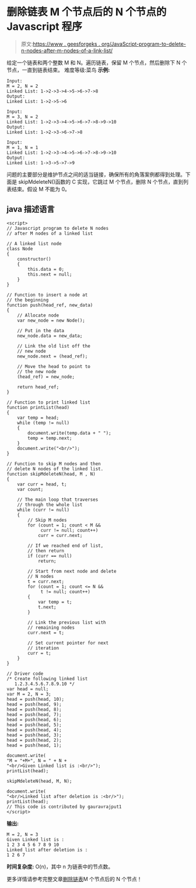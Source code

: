 # 删除链表 M 个节点后的 N 个节点的 Javascript 程序

> 原文:[https://www . geesforgeks . org/JavaScript-program-to-delete-n-nodes-after-m-nodes-of-a-link-list/](https://www.geeksforgeeks.org/javascript-program-to-delete-n-nodes-after-m-nodes-of-a-linked-list/)

给定一个链表和两个整数 M 和 N。遍历链表，保留 M 个节点，然后删除下 N 个节点，一直到链表结束。
难度等级:菜鸟
**示例:**

```
Input:
M = 2, N = 2
Linked List: 1->2->3->4->5->6->7->8
Output:
Linked List: 1->2->5->6

Input:
M = 3, N = 2
Linked List: 1->2->3->4->5->6->7->8->9->10
Output:
Linked List: 1->2->3->6->7->8

Input:
M = 1, N = 1
Linked List: 1->2->3->4->5->6->7->8->9->10
Output:
Linked List: 1->3->5->7->9
```

问题的主要部分是维护节点之间的适当链接，确保所有的角落案例都得到处理。下面是 skipMdeleteN()函数的 C 实现，它跳过 M 个节点，删除 N 个节点，直到列表结束。假设 M 不能为 0。

## java 描述语言

```
<script>
// Javascript program to delete N nodes 
// after M nodes of a linked list 

// A linked list node
class Node 
{
    constructor() 
    {
        this.data = 0;
        this.next = null;
    }
}

// Function to insert a node at 
// the beginning 
function push(head_ref, new_data) 
{
    // Allocate node 
    var new_node = new Node();

    // Put in the data 
    new_node.data = new_data;

    // Link the old list off the 
    // new node 
    new_node.next = (head_ref);

    // Move the head to point to 
    // the new node 
    (head_ref) = new_node;

    return head_ref;
}

// Function to print linked list 
function printList(head) 
{
    var temp = head;
    while (temp != null) 
    {
        document.write(temp.data + " ");
        temp = temp.next;
    }
    document.write("<br/>");
}

// Function to skip M nodes and then
// delete N nodes of the linked list.
function skipMdeleteN(head, M , N) 
{
    var curr = head, t;
    var count;

    // The main loop that traverses
    // through the whole list
    while (curr != null) 
    {
        // Skip M nodes
        for (count = 1; count < M && 
             curr != null; count++)
            curr = curr.next;

        // If we reached end of list, 
        // then return
        if (curr == null)
            return;

        // Start from next node and delete 
        // N nodes
        t = curr.next;
        for (count = 1; count <= N && 
             t != null; count++)
        {
            var temp = t;
            t.next;
        }

        // Link the previous list with 
        // remaining nodes
        curr.next = t;

        // Set current pointer for next 
        // iteration
        curr = t;
    }
}

// Driver code
/* Create following linked list 
   1.2.3.4.5.6.7.8.9.10 */
var head = null;
var M = 2, N = 3;
head = push(head, 10);
head = push(head, 9);
head = push(head, 8);
head = push(head, 7);
head = push(head, 6);
head = push(head, 5);
head = push(head, 4);
head = push(head, 3);
head = push(head, 2);
head = push(head, 1);

document.write(
"M = "+M+", N = " + N + 
"<br/>Given Linked list is :<br/>");
printList(head);

skipMdeleteN(head, M, N);

document.write(
"<br/>Linked list after deletion is :<br/>");
printList(head);
// This code is contributed by gauravrajput1
</script>
```

**输出:**

```
M = 2, N = 3
Given Linked list is :
1 2 3 4 5 6 7 8 9 10
Linked list after deletion is :
1 2 6 7
```

**时间复杂度:**
O(n)，其中 n 为链表中的节点数。

更多详情请参考完整文章[删除链表](https://www.geeksforgeeks.org/delete-n-nodes-after-m-nodes-of-a-linked-list/)M 个节点后的 N 个节点！